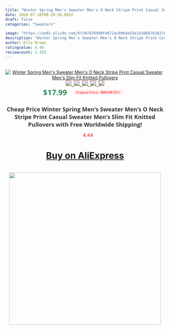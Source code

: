 ```yaml
---
title: "Winter Spring Men's Sweater Men's O Neck Stripe Print Casual Sweater Men's Slim Fit Knitted Pullovers"
date: 2020-07-18T08:10:36.892Z
draft: false
categories: "Sweaters"

image: "https://ae01.alicdn.com/kf/H7d76d90fe6714c0db4d15e1b386b7b38J/Winter-Spring-Men-s-Sweater-Men-s-O-Neck-Stripe-Print-Casual-Sweater-Men-s-Slim.png_220x220.png"
description: "Winter Spring Men's Sweater Men's O Neck Stripe Print Casual Sweater Men's Slim Fit Knitted Pullovers"
author: Ella Brown
ratingvalue: 4.44
reviewcount: 1.333
---
```

<br>
<div style="text-align: center;">
<a href="https://s.click.aliexpress.com/e/_Afb4X7" target="_blank" rel="nofollow noopener noreferrer"><img alt="Winter Spring Men's Sweater Men's O Neck Stripe Print Casual Sweater Men's Slim Fit Knitted Pullovers" class="magnifier-image" src="https://ae01.alicdn.com/kf/H7d76d90fe6714c0db4d15e1b386b7b38J/Winter-Spring-Men-s-Sweater-Men-s-O-Neck-Stripe-Print-Casual-Sweater-Men-s-Slim.png_220x220.png_640x640.jpg">
<br>
<img style="border:1px solid salmon" src="https://ae01.alicdn.com/kf/H7d76d90fe6714c0db4d15e1b386b7b38J/Winter-Spring-Men-s-Sweater-Men-s-O-Neck-Stripe-Print-Casual-Sweater-Men-s-Slim.png_120x120.jpg">&nbsp;&nbsp;<img style="border:1px solid salmon" src="https://ae01.alicdn.com/kf/H6d896856f18c48989d5057ac5c2a3268r/Winter-Spring-Men-s-Sweater-Men-s-O-Neck-Stripe-Print-Casual-Sweater-Men-s-Slim.jpg_120x120.jpg">&nbsp;&nbsp;<img style="border:1px solid salmon" src="https://ae01.alicdn.com/kf/H2456f651133e46ae9cdc293bb8cdeb7f7/Winter-Spring-Men-s-Sweater-Men-s-O-Neck-Stripe-Print-Casual-Sweater-Men-s-Slim.jpg_120x120.jpg">&nbsp;&nbsp;<img style="border:1px solid salmon" src="https://ae01.alicdn.com/kf/Ha7e02d86b2b24891af79fa04670ad7ecR/Winter-Spring-Men-s-Sweater-Men-s-O-Neck-Stripe-Print-Casual-Sweater-Men-s-Slim.jpg_120x120.jpg">&nbsp;&nbsp;<img style="border:1px solid salmon" src="https://ae01.alicdn.com/kf/H1573a019dbc54b25a43ad588d6cabf7dp/Winter-Spring-Men-s-Sweater-Men-s-O-Neck-Stripe-Print-Casual-Sweater-Men-s-Slim.jpg_120x120.jpg"></a></div><br0>
<div style="text-align: center;"><span style="background-color: white; border: 0px; box-sizing: border-box; color: seagreen; display: inline-block; font-family: &quot;open sans&quot; , &quot;arial&quot; , &quot;helvetica&quot; , sans-serif , &quot;heiti&quot;; font-size: 24px; font-stretch: inherit; font-weight: 700; line-height: inherit; margin: 0px 10px 0px 0px; padding: 0px; vertical-align: middle;">$17.99 </span>
<span style="background: rgb(255 , 241 , 241); border-radius: 3px; border: 0px; box-sizing: border-box; color: #ff4747; display: inline-block; font-family: inherit; font-size: 12px; font-stretch: inherit; font-style: inherit; font-variant: inherit; font-weight: 600; line-height: inherit; margin: 0px; padding: 2px 5px; transform: scale(0.9); vertical-align: middle;">Original Price : <b style="text-decoration: line-through;">$25.70 </b> 30%&nbsp;&nbsp;</span></div>
<h1 style="color: #333333; display: inline-block; font-family: &quot;open sans&quot; , &quot;arial&quot; , &quot;helvetica&quot; , sans-serif , &quot;heiti&quot;; font-size: 18px; font-stretch: inherit; font-weight: 700; text-align: center;">Cheap Price Winter Spring Men's Sweater Men's O Neck Stripe Print Casual Sweater Men's Slim Fit Knitted Pullovers with Free Worldwide Shipping!</h1>
<div style="color: #ff4747; text-align: center;">
<img src="https://4.bp.blogspot.com/-M0ZcTcb-5uY/XleCXlxnR4I/AAAAAAAAAEc/OrjgMkXV1oMQFaCRZj5HQwOCBcu3w1FegCPcBGAYYCw/s1600/star.png" style="height: 15px;">&nbsp;<b>4.44</b></div>
<div class="button_cont" align="center"><a class="buynow_a" href="https://s.click.aliexpress.com/e/_Afb4X7" target="_blank" rel="nofollow noopener noreferrer"><H1>Buy on AliExpress</H1></a></div><br>
<div class="separator" style="clear: both; text-align: center;">
<img src="https://lh3.googleusercontent.com/-pTy5HemUv9M/XlePHvY0dAI/AAAAAAAAAE4/0nX5iRUoIWY8eMW9Dpxeirr157OZliDIgCLcBGAsYHQ/s1600/badge.gif" width="480">
</div>
